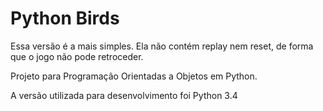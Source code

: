 Python Birds
===========

Essa versão é a mais simples. Ela não contém replay nem reset, de forma que o jogo não pode retroceder.

Projeto para Programação Orientadas a Objetos em Python.

A versão utilizada para desenvolvimento foi Python 3.4
